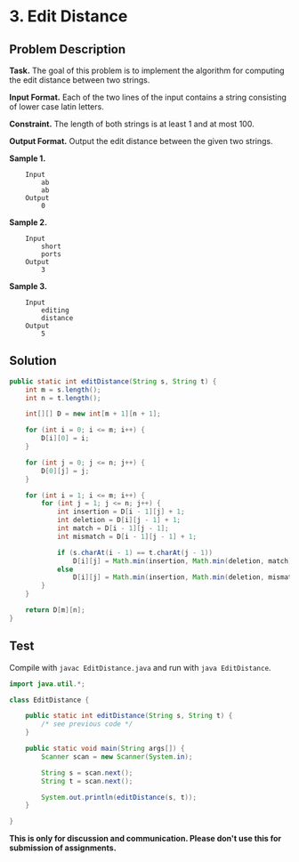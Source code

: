 # 3. Edit Distance

## Problem Description

**Task.** The goal of this problem is to implement the algorithm for computing the edit distance between two strings.

**Input Format.** Each of the two lines of the input contains a string consisting of lower case latin letters.

**Constraint.** The length of both strings is at least 1 and at most 100.

**Output Format.** Output the edit distance between the given two strings.

**Sample 1.**

```
    Input
        ab
        ab
    Output
        0
```

**Sample 2.**

```
    Input
        short
        ports
    Output
        3
```

**Sample 3.**

```
    Input
        editing
        distance
    Output
        5
```

## Solution

```java
public static int editDistance(String s, String t) {
    int m = s.length();
    int n = t.length();

    int[][] D = new int[m + 1][n + 1];

    for (int i = 0; i <= m; i++) {
        D[i][0] = i;
    }

    for (int j = 0; j <= n; j++) {
        D[0][j] = j;
    }

    for (int i = 1; i <= m; i++) {
        for (int j = 1; j <= n; j++) {
            int insertion = D[i - 1][j] + 1;
            int deletion = D[i][j - 1] + 1;
            int match = D[i - 1][j - 1];
            int mismatch = D[i - 1][j - 1] + 1;

            if (s.charAt(i - 1) == t.charAt(j - 1))
                D[i][j] = Math.min(insertion, Math.min(deletion, match));
            else
                D[i][j] = Math.min(insertion, Math.min(deletion, mismatch));
        }
    }

    return D[m][n];
}
```

## Test

Compile with `javac EditDistance.java` and run with `java EditDistance`.

```java
import java.util.*;

class EditDistance {

    public static int editDistance(String s, String t) {
        /* see previous code */
    }

    public static void main(String args[]) {
        Scanner scan = new Scanner(System.in);

        String s = scan.next();
        String t = scan.next();

        System.out.println(editDistance(s, t));
    }

}
```


**This is only for discussion and communication. Please don't use this for submission of assignments.**